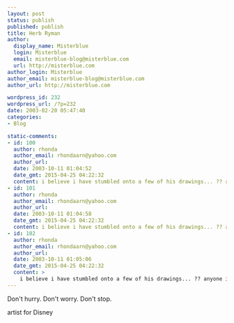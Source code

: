 ```yaml
---
layout: post
status: publish
published: publish
title: Herb Ryman
author:
  display_name: Misterblue
  login: Misterblue
  email: misterblue-blog@misterblue.com
  url: http://misterblue.com
author_login: Misterblue
author_email: misterblue-blog@misterblue.com
author_url: http://misterblue.com

wordpress_id: 232
wordpress_url: /?p=232
date: 2003-02-20 05:47:40
categories:
- Blog

static-comments:
- id: 100
  author: rhonda
  author_email: rhondaarn@yahoo.com
  author_url: 
  date: 2003-10-11 01:04:52
  date_gmt: 2015-04-25 04:22:32
  content: i believe i have stumbled onto a few of his drawings... ?? anyone interest  ?
- id: 101
  author: rhonda
  author_email: rhondaarn@yahoo.com
  author_url: 
  date: 2003-10-11 01:04:58
  date_gmt: 2015-04-25 04:22:32
  content: i believe i have stumbled onto a few of his drawings... ?? anyone interest  ?
- id: 102
  author: rhonda
  author_email: rhondaarn@yahoo.com
  author_url: 
  date: 2003-10-11 01:05:06
  date_gmt: 2015-04-25 04:22:32
  content: >
    i believe i have stumbled onto a few of his drawings... ?? anyone interest  ?
---
```

Don't hurry.
Don't worry.
Don't stop.
<!--more-->
artist for Disney
